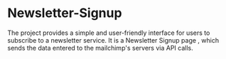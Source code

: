 # Newsletter-Signup
The project provides a simple and user-friendly interface for users to subscribe to a newsletter service.
It is a Newsletter Signup page , which sends the data entered to the mailchimp's servers via API calls.


